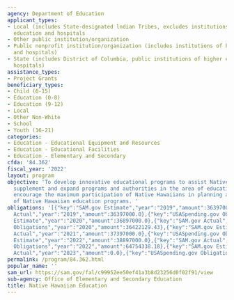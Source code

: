 ```yaml
---
agency: Department of Education
applicant_types:
- Local (includes State-designated lndian Tribes, excludes institutions of higher
  education and hospitals
- Other public institution/organization
- Public nonprofit institution/organization (includes institutions of higher education
  and hospitals)
- State (includes District of Columbia, public institutions of higher education and
  hospitals)
assistance_types:
- Project Grants
beneficiary_types:
- Child (6-15)
- Education (0-8)
- Education (9-12)
- Local
- Other Non-White
- School
- Youth (16-21)
categories:
- Education - Educational Equipment and Resources
- Education - Educational Facilities
- Education - Elementary and Secondary
cfda: '84.362'
fiscal_year: '2022'
layout: program
objective: 'To develop innovative educational programs to assist Native Hawaiians,  to
  supplement and expand programs and authorities in the area of education, and to
  encourage the maximum participation of Native Hawaiians in planning and management
  of Native Hawaiian education programs. '
obligations: '[{"key":"SAM.gov Estimate","year":"2019","amount":36397000.0},{"key":"SAM.gov
  Actual","year":"2019","amount":36397000.0},{"key":"USASpending.gov Obligations","year":"2019","amount":36397000.0},{"key":"SAM.gov
  Estimate","year":"2020","amount":36897000.0},{"key":"SAM.gov Actual","year":"2020","amount":36897000.0},{"key":"USASpending.gov
  Obligations","year":"2020","amount":36422129.43},{"key":"SAM.gov Estimate","year":"2021","amount":37397000.0},{"key":"SAM.gov
  Actual","year":"2021","amount":37397000.0},{"key":"USASpending.gov Obligations","year":"2021","amount":61584862.46},{"key":"SAM.gov
  Estimate","year":"2022","amount":38897000.0},{"key":"SAM.gov Actual","year":"2022","amount":38897000.0},{"key":"USASpending.gov
  Obligations","year":"2022","amount":64754338.18},{"key":"SAM.gov Estimate","year":"2023","amount":45897000.0},{"key":"SAM.gov
  Actual","year":"2023","amount":0.0},{"key":"USASpending.gov Obligations","year":"2023","amount":34093965.79}]'
permalink: /program/84.362.html
popular_name: ''
sam_url: https://sam.gov/fal/c99952ee50ef41a3b8d23256d0f02f91/view
sub-agency: Office of Elementary and Secondary Education
title: Native Hawaiian Education
---
```

